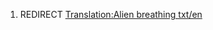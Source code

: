 1.  REDIRECT [Translation:Alien breathing
    txt/en](Translation:Alien_breathing_txt/en "wikilink")